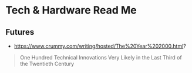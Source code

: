 # Tech & Hardware Read Me

## Futures

* https://www.crummy.com/writing/hosted/The%20Year%202000.html?
> One Hundred Technical Innovations Very Likely in the Last Third of the Twentieth Century